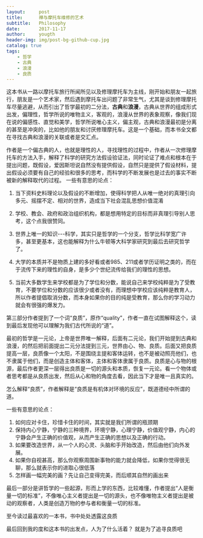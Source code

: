 ```yaml
---
layout:     post
title:      禅与摩托车维修的艺术
subtitle:   Philosophy
date:       2017-11-17
author:     yougth
header-img: img/post-bg-github-cup.jpg
catalog: true
tags:
    - 哲学
    - 古典
    - 浪漫
    - 良质
---
```


这本书从一路以摩托车旅行所闻所见以及修理摩托车为主线，刚开始和朋友一起旅行，朋友是一个艺术家，然后遇到摩托车出问题了非常生气，尤其是谈到修理摩托车尽量逃避，从而引出了哲学最初的二分法，**古典**和**浪漫**，古典从世界的组成形式出发，偏理性，哲学所说的唯物主义，客观的，浪漫从世界的表象观察，像我们现在说的偏感性、直觉和美学，哲学所说唯心主义，偏主观，古典和浪漫最初是分离的甚至是冲突的，比如他的朋友和讨厌修理摩托车。这是一个基础，而本书全文都在寻找古典和浪漫的关联或者是交汇点。

作者是一个偏古典的人，也就是理性的人，寻找理性的过程中，作者从一次修理摩托车的方法入手，解释了科学的研究方法假设验证法，同时论证了难点和根本在于提出问题，既假设，爱因斯坦说自然没有提供假设，自然只是提供了假设材料，提出假设必须要有自己的经验和很多的思考，而科学的不断发展也是过去的事实不断被新的解释取代的过程。
一些有意思的论点：

1. 当下资料史料理论以及假设的不断增加，使得科学把人从唯一绝对的真理引向多元、摇摆不定、相对的世界，造成当下社会混乱思想价值混淆

2. 学校、教会、政府和政治组织机构，都是想用特定的目标而非真理引导别人思考，这个点我很赞同。

3. 世界上唯一的知识---科学，其实只是哲学的一个分支，哲学比科学宽广许多，甚至更基本，这也能解释为什么牛顿等大科学家研究到最后去研究哲学了。

4. 大学的本质并不是物质上建的多好看或者985、211或者学历证明之类的，而在于流传下来的理性的自身，是多少个世纪流传给我们的理性的思想。

5. 当前大多数学生来学校都是为了学位和分数，能说自己来学校纯粹是为了受教育，不要学位和分数的应该很少或者没有，而理想中学校应该纯粹是教育人，所以作者提倡取消分数，而本身如果你的目的纯是受教育，那么你的学习动力就会有很强的爆发力。

第三部分作者提到了一个词“良质”，原作“quality”，作者一直在试图解释这个，读到最后发现他可以理解为我们古代所说的“道”。

最初的哲学是一元论，上帝是世界唯一解释，后面有二元论，我们开始提到古典和浪漫，的然后把前面提出二元分法提到三元，世界由心、物、良质。后面又把良质提高一层，良质像一个太阳，不是围绕主提和客体运转，也不是被动照亮他们，也不隶属于他们，而是创造主体和客体，主体和客体隶属于良质。良质是心与物的根源，最后作者更深一层得出良质是一切的源头和本质，恢复一元论。看一个物体或者思考都是从良质出发，然后从心和物的角度去看，因此当下才是唯一且真实的。

怎么解释“良质”，作者解释是“良质是有机体对环境的反应”，既道德经中所谓的道。

一些有意思的论点：

1. 如何应对卡住，珍惜卡住的时间，其实就是我们所谓的瓶颈期
2. 保持内心宁静，宁静的三种境界，环境宁静，心理宁静，价值观宁静，内心的宁静会产生正确的价值观，从而产生正确的思想以及正确的行动。
3. 如果要改造世界，从一个人的心灵、头脑和手开始改造，然后由他们向外发展。
4. 如果你自视甚高，那么你观察周围新事物的能力就会降低，如果你觉得很无聊，那么就表示你的进取心很低落
5. 怎样画一幅完美的画？先让自己变得完美，而后顺其自然的画出来

最后一部分是讲哲学的一些起源，形而上学的东西，比较难懂，作者提出“人是衡量一切的标准”，不像唯心主义者提出是一切的源头，也不像唯物主义者提出是被动的观察者，人类是创造万物的参与者和衡量一切的标准。

至今读过最喜欢的一本书，书中处处透露这良质

最后回到我的度和这本书的出发点，人为了什么活着？ 就是为了追寻良质吧

